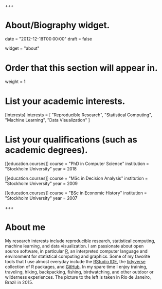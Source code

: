 +++
# About/Biography widget.

date = "2012-12-18T00:00:00"
draft = false

widget = "about"

# Order that this section will appear in.
weight = 1

# List your academic interests.
[interests]
  interests = [
    "Reproducible Research",
    "Statistical Computing",
    "Machine Learning",
    "Data Visualization"
  ]

# List your qualifications (such as academic degrees).
[[education.courses]]
  course = "PhD in Computer Science"
  institution = "Stockholm University"
  year = 2018

[[education.courses]]
  course = "MSc in Decision Analysis"
  institution = "Stockholm University"
  year = 2009

[[education.courses]]
  course = "BSc in Economic History"
  institution = "Stockholm University"
  year = 2007
 
+++

# About me

My research interests include reproducible research, statistical computing, machine learning, and data visualization. I am passionate about open source software, in particular [R](https://cran.r-project.org/), an interpreted computer language and environment for statistical computing and graphics. Some of my favorite tools that I use almost everyday include the [RStudio IDE](https://www.rstudio.com/products/rstudio/), the [tidyverse](http://tidyverse.org/) collection of R packages, and [GitHub](https://github.com/samuel-bohman). In my spare time I enjoy training, traveling, hiking, backpacking, fishing, birdwatching, and other outdoor or wilderness experiences. The picture to the left is taken in Rio de Janeiro, Brazil in 2015.